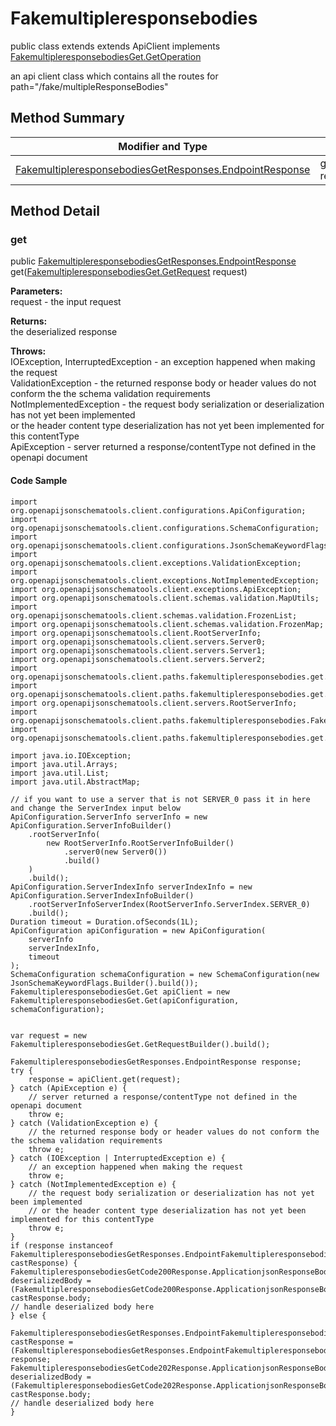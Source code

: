 # Fakemultipleresponsebodies

public class  extends extends ApiClient implements
[FakemultipleresponsebodiesGet.GetOperation](../../paths/fakemultipleresponsebodies/FakemultipleresponsebodiesGet.md#getoperation)

an api client class which contains all the routes for path="/fake/multipleResponseBodies"

## Method Summary
| Modifier and Type | Method and Description |
| ----------------- | ---------------------- |
| [FakemultipleresponsebodiesGetResponses.EndpointResponse](../../paths/fakemultipleresponsebodies/get/FakemultipleresponsebodiesGetResponses.md#endpointresponse) | [get](#get)([FakemultipleresponsebodiesGet.GetRequest](../../paths/fakemultipleresponsebodies/FakemultipleresponsebodiesGet#getrequest) request) |

## Method Detail

### get
public [FakemultipleresponsebodiesGetResponses.EndpointResponse](../../paths/fakemultipleresponsebodies/get/FakemultipleresponsebodiesGetResponses.md#endpointresponse) get([FakemultipleresponsebodiesGet.GetRequest](../../paths/fakemultipleresponsebodies/FakemultipleresponsebodiesGet#getrequest) request)

**Parameters:**<br>
request - the input request

**Returns:**<br>
the deserialized response

**Throws:**<br>
IOException, InterruptedException - an exception happened when making the request<br>
ValidationException - the returned response body or header values do not conform the the schema validation requirements<br>
NotImplementedException - the request body serialization or deserialization has not yet been implemented<br>
                          or the header content type deserialization has not yet been implemented for this contentType<br>
ApiException - server returned a response/contentType not defined in the openapi document<br>

#### Code Sample
```
import org.openapijsonschematools.client.configurations.ApiConfiguration;
import org.openapijsonschematools.client.configurations.SchemaConfiguration;
import org.openapijsonschematools.client.configurations.JsonSchemaKeywordFlags;
import org.openapijsonschematools.client.exceptions.ValidationException;
import org.openapijsonschematools.client.exceptions.NotImplementedException;
import org.openapijsonschematools.client.exceptions.ApiException;
import org.openapijsonschematools.client.schemas.validation.MapUtils;
import org.openapijsonschematools.client.schemas.validation.FrozenList;
import org.openapijsonschematools.client.schemas.validation.FrozenMap;
import org.openapijsonschematools.client.RootServerInfo;
import org.openapijsonschematools.client.servers.Server0;
import org.openapijsonschematools.client.servers.Server1;
import org.openapijsonschematools.client.servers.Server2;
import org.openapijsonschematools.client.paths.fakemultipleresponsebodies.get.responses.FakemultipleresponsebodiesGetCode200Response;
import org.openapijsonschematools.client.paths.fakemultipleresponsebodies.get.responses.FakemultipleresponsebodiesGetCode202Response;
import org.openapijsonschematools.client.servers.RootServerInfo;
import org.openapijsonschematools.client.paths.fakemultipleresponsebodies.FakemultipleresponsebodiesGet;
import org.openapijsonschematools.client.paths.fakemultipleresponsebodies.get.FakemultipleresponsebodiesGetResponses;

import java.io.IOException;
import java.util.Arrays;
import java.util.List;
import java.util.AbstractMap;

// if you want to use a server that is not SERVER_0 pass it in here and change the ServerIndex input below
ApiConfiguration.ServerInfo serverInfo = new ApiConfiguration.ServerInfoBuilder()
    .rootServerInfo(
        new RootServerInfo.RootServerInfoBuilder()
            .server0(new Server0())
            .build()
    )
    .build();
ApiConfiguration.ServerIndexInfo serverIndexInfo = new ApiConfiguration.ServerIndexInfoBuilder()
    .rootServerInfoServerIndex(RootServerInfo.ServerIndex.SERVER_0)
    .build();
Duration timeout = Duration.ofSeconds(1L);
ApiConfiguration apiConfiguration = new ApiConfiguration(
    serverInfo
    serverIndexInfo,
    timeout
);
SchemaConfiguration schemaConfiguration = new SchemaConfiguration(new JsonSchemaKeywordFlags.Builder().build());
FakemultipleresponsebodiesGet.Get apiClient = new FakemultipleresponsebodiesGet.Get(apiConfiguration, schemaConfiguration);


var request = new FakemultipleresponsebodiesGet.GetRequestBuilder().build();

FakemultipleresponsebodiesGetResponses.EndpointResponse response;
try {
    response = apiClient.get(request);
} catch (ApiException e) {
    // server returned a response/contentType not defined in the openapi document
    throw e;
} catch (ValidationException e) {
    // the returned response body or header values do not conform the the schema validation requirements
    throw e;
} catch (IOException | InterruptedException e) {
    // an exception happened when making the request
    throw e;
} catch (NotImplementedException e) {
    // the request body serialization or deserialization has not yet been implemented
    // or the header content type deserialization has not yet been implemented for this contentType
    throw e;
}
if (response instanceof FakemultipleresponsebodiesGetResponses.EndpointFakemultipleresponsebodiesGetCode200Response castResponse) {
FakemultipleresponsebodiesGetCode200Response.ApplicationjsonResponseBody deserializedBody = (FakemultipleresponsebodiesGetCode200Response.ApplicationjsonResponseBody) castResponse.body;
// handle deserialized body here
} else {
    FakemultipleresponsebodiesGetResponses.EndpointFakemultipleresponsebodiesGetCode202Response castResponse = (FakemultipleresponsebodiesGetResponses.EndpointFakemultipleresponsebodiesGetCode202Response) response;
FakemultipleresponsebodiesGetCode202Response.ApplicationjsonResponseBody deserializedBody = (FakemultipleresponsebodiesGetCode202Response.ApplicationjsonResponseBody) castResponse.body;
// handle deserialized body here
}
```